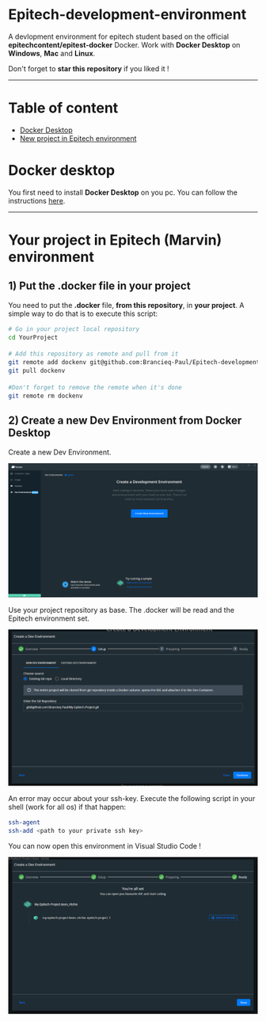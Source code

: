 # Epitech-development-environment

A devlopment environment for epitech student based on the official **epitechcontent/epitest-docker** Docker. Work with **Docker Desktop** on **Windows**, **Mac** and **Linux**.

Don't forget to **star this repository** if you liked it !

---

# Table of content

- [Docker Desktop](#docker-desktop)
- [New project in Epitech environment](#your-project-in-epitech-marvin-environment)

# Docker desktop

You first need to install **Docker Desktop** on you pc. You can follow the instructions [here](https://www.docker.com/products/docker-desktop).

---

# Your project in Epitech (Marvin) environment

## 1) Put the .docker file in your project

You need to put the **.docker** file, **from this repository**, in **your project**. A simple way to do that is to execute this script:

```bash
# Go in your project local repository
cd YourProject

# Add this repository as remote and pull from it
git remote add dockenv git@github.com:Brancieq-Paul/Epitech-development-environment.git
git pull dockenv

#Don't forget to remove the remote when it's done
git remote rm dockenv
```

## 2) Create a new Dev Environment from Docker Desktop

Create a new Dev Environment.

![Alt text](.docker/readme-images/docker_env_main_page.png?raw=true "Dev environment")

Use your project repository as base. The .docker will be read and the Epitech environment set.

![Alt text](.docker/readme-images/setup_env.png?raw=true "Dev environment")

An error may occur about your ssh-key. Execute the following script in your shell (work for all os) if that happen:

```bash
ssh-agent
ssh-add <path to your private ssh key>
```

You can now open this environment in Visual Studio Code  !

![Alt text](.docker/readme-images/env_set.png?raw=true "Dev environment")